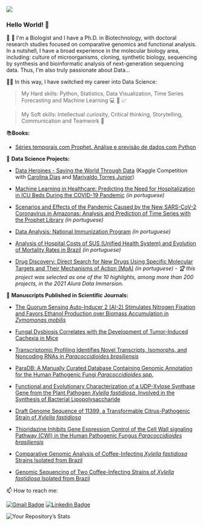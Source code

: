 ![](https://komarev.com/ghpvc/?username=vqrca)

### Hello World! 👋

:dna: :petri_dish: I'm a Biologist and I have a Ph.D. in Biotechnology, with doctoral research studies focused on comparative genomics and functional analysis. 
In a nutshell, I have a broad experience in the molecular biology area, including: culture of microorganisms, cloning, synthetic biology, sequencing by synthesis and 
bioinformatic analysis of next-generation sequencing data. Thus, I'm also truly passionate about Data...

:woman_technologist: In this way, I have switched my career into Data Science:

  > My Hard skills: Python, Statistics, Data Visualization, Time Series Forecasting and Machine Learning :computer: :snake: :chart_with_upwards_trend:

  > My Soft skills: Intellectual curiosity, Critical thinking, Storytelling, Communication and Teamwork :thought_balloon: 
  
 📚**Books:**
  - [Séries temporais com Prophet. Análise e previsão de dados com Python](https://www.casadocodigo.com.br/products/livro-series-temporais-prophet)

🎲 **Data Science Projects:**

- [Data Heroines - Saving the World Through Data](https://www.kaggle.com/carodias/data-heroines-saving-the-world-through-data) (Kaggle Competition with [Carolina Dias](https://github.com/diascarolina) and [Marivaldo Torres Junior](https://github.com/JuniorTorresMTJ))

- [Machine Learning in Healthcare: Predicting the Need for Hospitalization in ICU Beds During the COVID-19 Pandemic](https://github.com/vqrca/bootcamp_alura_projeto_final) *(in portuguese)*

- [Scenarios and Effects of the Pandemic Caused by the New SARS-CoV-2 Coronavirus in Amazonas: Analysis and Prediction of Time Series with the Prophet Library](https://github.com/vqrca/bootcamp_alura_projeto_3) *(in portuguese)*

- [Data Analysis: National Immunization Program](https://github.com/vqrca/bootcamp_alura_projeto_2) *(in portuguese)*

- [Analysis of Hospital Costs of SUS (Unified Health System) and Evolution of Mortality Rates in Brazil](https://github.com/vqrca/bootcamp_alura_projeto_1) *(in portuguese)*

- [Drug Discovery: Direct Search for New Drugs Using Specific Molecular Targets and Their Mechanisms of Action (MoA)](https://github.com/vqrca/imersao-dados-desafio-final) *(in portuguese) - 🏆 this project was selected as one of the 10 highlights, among more than 200 projects, in the 2021 Alura Data Immersion.*
  
  
 🚀 **Manuscripts Published in Scientific Journals:**
  
 - [The Quorum Sensing Auto-Inducer 2 (AI-2) Stimulates Nitrogen Fixation and Favors Ethanol Production over Biomass Accumulation in *Zymomonas mobilis*](https://www.mdpi.com/1422-0067/22/11/5628)
  
 - [Fungal Dysbiosis Correlates with the Development of Tumor-Induced Cachexia in Mice](https://www.mdpi.com/2309-608X/6/4/364)
  
 - [Transcriptomic Profiling Identifies Novel Transcripts, Isomorphs, and Noncoding RNAs in *Paracoccidioides brasiliensis*](https://academic.oup.com/mmy/article-abstract/doi/10.1093/mmy/myaa062/5874572?redirectedFrom=fulltext)

- [ParaDB: A Manually Curated Database Containing Genomic Annotation for the Human Pathogenic Fungi *Paracoccidioides spp.*](https://journals.plos.org/plosntds/article?id=10.1371/journal.pntd.0007576)
  
 - [Functional and Evolutionary Characterization of a UDP-Xylose Synthase Gene from the Plant Pathogen *Xylella fastidiosa*, Involved in the Synthesis of Bacterial Lipopolysaccharide](https://pubs.acs.org/doi/10.1021/acs.biochem.6b00886)
  
- [Draft Genome Sequence of 11399, a Transformable Citrus-Pathogenic Strain of *Xylella fastidiosa*](https://journals.asm.org/doi/10.1128/genomeA.01124-16)
  
- [Thioridazine Inhibits Gene Expression Control of the Cell Wall signaling Pathway (CWI) in the Human Pathogenic Fungus *Paracoccidioides brasiliensis*](https://link.springer.com/article/10.1007/s00438-016-1184-1)
  
- [Comparative Genomic Analysis of Coffee-Infecting *Xylella fastidiosa* Strains Isolated from Brazil](https://www.microbiologyresearch.org/content/journal/micro/10.1099/mic.0.000068)
  
- [Genomic Sequencing of Two Coffee-Infecting Strains of *Xylella fastidiosa* Isolated from Brazil](https://journals.asm.org/doi/10.1128/genomeA.01190-13)

📫 How to reach me:

[![Gmail Badge](https://img.shields.io/badge/-valquiria.c.alencar@gmail.com-6633cc?style=flat-square&logo=Gmail&logoColor=white&link=mailto:valquiria.c.alencar@gmail.com)](mailto:valquiria.c.alencar@gmail.com)
[![Linkedin Badge](https://img.shields.io/badge/-Valquíria_Alencar-6633cc?style=flat-square&logo=Linkedin&logoColor=white&link=https://www.linkedin.com/in/valquiria-alencar/)](https://www.linkedin.com/in/valquiria-alencar/) 


![Your Repository’s Stats](https://github-readme-stats.vercel.app/api?username=vqrca&show_icons=true)

<!--
**vqrca/vqrca** is a ✨ _special_ ✨ repository because its `README.md` (this file) appears on your GitHub profile.

Here are some ideas to get you started:

- 🔭 I’m currently working on ...
- 🌱 I’m currently learning ...
- 👯 I’m looking to collaborate on ...
- 🤔 I’m looking for help with ...
- 💬 Ask me about ...
- 📫 How to reach me: ...
- 😄 Pronouns: ...
- ⚡ Fun fact: ...
-->
